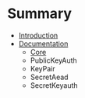 # Summary

* [Introduction](README.md)
* [Documentation](docs/README.md)
   * [Core](docs/Core.md)
   * PublicKeyAuth
   * KeyPair
   * SecretAead
   * SecretKeyauth

